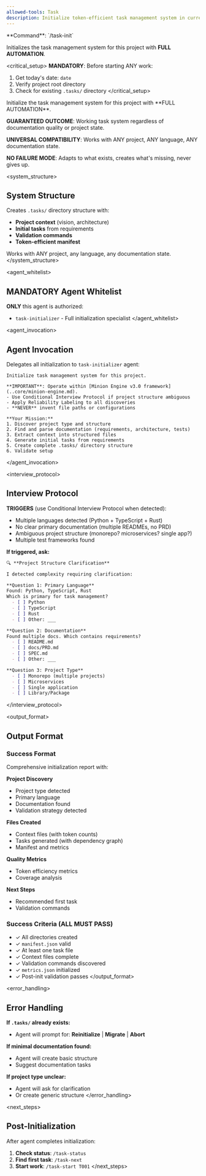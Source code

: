 ```yaml
---
allowed-tools: Task
description: Initialize token-efficient task management system in current project
---
```


<invocation>
**Command**: `/task-init`

Initializes the task management system for this project with **FULL AUTOMATION**.
</invocation>

<critical_setup>
**MANDATORY**: Before starting ANY work:

1. Get today's date: `date`
2. Verify project root directory
3. Check for existing `.tasks/` directory
</critical_setup>

<purpose>
Initialize the task management system for this project with **FULL AUTOMATION**.

**GUARANTEED OUTCOME**: Working task system regardless of documentation quality or project state.

**UNIVERSAL COMPATIBILITY**: Works with ANY project, ANY language, ANY documentation state.

**NO FAILURE MODE**: Adapts to what exists, creates what's missing, never gives up.
</purpose>

<system_structure>

## System Structure

Creates `.tasks/` directory structure with:

- **Project context** (vision, architecture)
- **Initial tasks** from requirements
- **Validation commands**
- **Token-efficient manifest**

Works with ANY project, any language, any documentation state.
</system_structure>

<agent_whitelist>

## MANDATORY Agent Whitelist

**ONLY** this agent is authorized:

- `task-initializer` - Full initialization specialist
</agent_whitelist>

<agent_invocation>

## Agent Invocation

Delegates all initialization to `task-initializer` agent:

```
Initialize task management system for this project.

**IMPORTANT**: Operate within [Minion Engine v3.0 framework](..core/minion-engine.md).
- Use Conditional Interview Protocol if project structure ambiguous
- Apply Reliability Labeling to all discoveries
- **NEVER** invent file paths or configurations

**Your Mission:**
1. Discover project type and structure
2. Find and parse documentation (requirements, architecture, tests)
3. Extract context into structured files
4. Generate initial tasks from requirements
5. Create complete .tasks/ directory structure
6. Validate setup
```

</agent_invocation>

<interview_protocol>

## Interview Protocol

**TRIGGERS** (use Conditional Interview Protocol when detected):

- Multiple languages detected (Python + TypeScript + Rust)
- No clear primary documentation (multiple READMEs, no PRD)
- Ambiguous project structure (monorepo? microservices? single app?)
- Multiple test frameworks found

**If triggered, ask:**

```markdown
🔍 **Project Structure Clarification**

I detected complexity requiring clarification:

**Question 1: Primary Language**
Found: Python, TypeScript, Rust
Which is primary for task management?
  - [ ] Python
  - [ ] TypeScript
  - [ ] Rust
  - [ ] Other: ___

**Question 2: Documentation**
Found multiple docs. Which contains requirements?
  - [ ] README.md
  - [ ] docs/PRD.md
  - [ ] SPEC.md
  - [ ] Other: ___

**Question 3: Project Type**
  - [ ] Monorepo (multiple projects)
  - [ ] Microservices
  - [ ] Single application
  - [ ] Library/Package
```

</interview_protocol>

<output_format>

## Output Format

### Success Format

Comprehensive initialization report with:

**Project Discovery**

- Project type detected
- Primary language
- Documentation found
- Validation strategy detected

**Files Created**

- Context files (with token counts)
- Tasks generated (with dependency graph)
- Manifest and metrics

**Quality Metrics**

- Token efficiency metrics
- Coverage analysis

**Next Steps**

- Recommended first task
- Validation commands

### Success Criteria (ALL MUST PASS)

- ✓ All directories created
- ✓ `manifest.json` valid
- ✓ At least one task file
- ✓ Context files complete
- ✓ Validation commands discovered
- ✓ `metrics.json` initialized
- ✓ Post-init validation passes
</output_format>

<error_handling>

## Error Handling

**If `.tasks/` already exists:**

- Agent will prompt for: **Reinitialize** | **Migrate** | **Abort**

**If minimal documentation found:**

- Agent will create basic structure
- Suggest documentation tasks

**If project type unclear:**

- Agent will ask for clarification
- Or create generic structure
</error_handling>

<next_steps>

## Post-Initialization

After agent completes initialization:

1. **Check status**: `/task-status`
2. **Find first task**: `/task-next`
3. **Start work**: `/task-start T001`
</next_steps>
